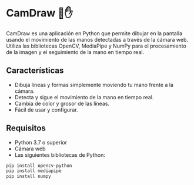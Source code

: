 # CamDraw 🎨✋

CamDraw es una aplicación en Python que permite dibujar en la pantalla usando el movimiento de las manos detectadas a través de la cámara web. Utiliza las bibliotecas OpenCV, MediaPipe y NumPy para el procesamiento de la imagen y el seguimiento de la mano en tiempo real.

## Características

- Dibuja líneas y formas simplemente moviendo tu mano frente a la cámara.
- Detecta y sigue el movimiento de la mano en tiempo real.
- Cambia de color y grosor de las líneas.
- Fácil de usar y configurar.

## Requisitos

- Python 3.7 o superior
- Cámara web
- Las siguientes bibliotecas de Python:

```bash
pip install opencv-python
pip install mediapipe
pip install numpy

